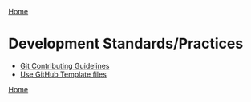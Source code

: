 [Home](../README.md)

# Development Standards/Practices

- [Git Contributing Guidelines](git-contributing-guidelines.md)
- [Use GitHub Template files](use-github-template-files.md)

[Home](../README.md)